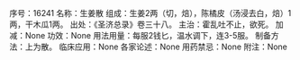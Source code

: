 序号：16241
名称：生姜散
组成：生姜2两（切，焙），陈橘皮（汤浸去白，焙）1两，干木瓜1两。
出处：《圣济总录》卷三十八。
主治：霍乱吐不止，欲死。
加减：None
功效：None
用法用量：每服2钱匕，温水调下，连3-5服。
制备方法：上为散。
临床应用：None
各家论述：None
用药禁忌：None
附注：None
